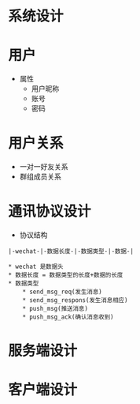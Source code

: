 # 系统设计
# 用户
- 属性
	* 用户昵称
	* 账号
	* 密码
	
# 用户关系
* 一对一好友关系
* 群组成员关系

# 通讯协议设计
* 协议结构
```
|-wechat-|-数据长度-|-数据类型-|-数据-|
```
	* wechat 是数据头
	* 数据长度 = 数据类型的长度+数据的长度
	* 数据类型
		* send_msg_req(发生消息)
		* send_msg_respons(发生消息相应)
		* push_msg(推送消息)
		* push_msg_ack(确认消息收到)

# 服务端设计

# 客户端设计